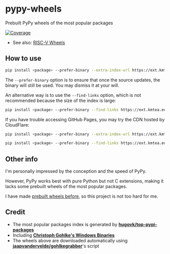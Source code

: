 # pypy-wheels
Prebuilt PyPy wheels of the most popular packages

[![Coverage](https://shields.io/badge/python-3.7%20%7C%203.8%20%7C%203.9%20%7C%203.10-blue)](https://github.com/KumaTea/pypy-wheels/releases)

* See also: [RISC-V Wheels](https://github.com/KumaTea/riscv-wheels)

## How to use

```bash
pip install <package> --prefer-binary --extra-index-url https://ext.kmtea.eu/simple
```

The `--prefer-binary` option is to ensure that
once the source updates, the binary will still be used.
You may dismiss it at your will.

An alternative way is to use the `--find-links` option,
which is not recommended because the size of the index is large:

```bash
pip install <package> --prefer-binary --find-links https://ext.kmtea.eu/wheels.html
```

If you have trouble accessing GitHub Pages,
you may try the CDN hosted by CloudFlare:

```bash
pip install <package> --prefer-binary --extra-index-url https://ext.kmtea.eu/cdn
```

```bash
pip install <package> --prefer-binary --find-links https://ext.kmtea.eu/wheels-cdn.html
```

## Other info

I'm personally impressed by the conception and the speed of PyPy.

However, PyPy works best with pure Python but not C extensions,
making it lacks some prebuilt wheels of the most popular packages.

I have made [prebuilt wheels before](https://github.com/KumaTea/ext-whl),
so this project is not too hard for me.

## Credit

* The most popular packages index is generated by **[hugovk/top-pypi-packages](https://github.com/hugovk/top-pypi-packages)**
* Including **[Christoph Gohlke's Windows Binaries](https://www.lfd.uci.edu/~gohlke/pythonlibs/)**
* The wheels above are downloaded automatically using **[jaapvandervelde/gohlkegrabber](https://github.com/jaapvandervelde/gohlkegrabber)**'s script
